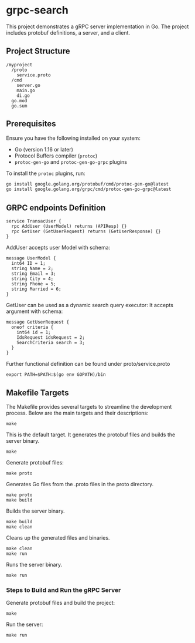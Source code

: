 # grpc-search

This project demonstrates a gRPC server implementation in Go. The project includes protobuf definitions, a server, and a client.

## Project Structure

```
/myproject
  /proto
    service.proto
  /cmd
    server.go
    main.go
    di.go
  go.mod
  go.sum
```

## Prerequisites

Ensure you have the following installed on your system:
- Go (version 1.16 or later)
- Protocol Buffers compiler (`protoc`)
- `protoc-gen-go` and `protoc-gen-go-grpc` plugins

To install the `protoc` plugins, run:
```sh
go install google.golang.org/protobuf/cmd/protoc-gen-go@latest
go install google.golang.org/grpc/cmd/protoc-gen-go-grpc@latest
```

## GRPC endpoints Definition
```
service TransacUser {
  rpc AddUser (UserModel) returns (APIResp) {}
  rpc GetUser (GetUserRequest) returns (GetUserResponse) {}
}
```

AddUser accepts user Model with schema: 
```
message UserModel {
  int64 ID = 1;
  string Name = 2;
  string Email = 3;
  string City = 4;
  string Phone = 5;
  string Married = 6;
}
```

GetUser can be used as a dynamic search query executor: 
It accepts argument with schema: 
```
message GetUserRequest {
  oneof criteria {
    int64 id = 1;
    IdsRequest idsRequest = 2;
    SearchCriteria search = 3;
  } 
}
```

Further functional definition can be found under proto/service.proto

```
export PATH=$PATH:$(go env GOPATH)/bin
```
## Makefile Targets

The Makefile provides several targets to streamline the development process. Below are the main targets and their descriptions:
```
make
```
This is the default target. It generates the protobuf files and builds the server binary.

```
make
```
Generate protobuf files:
```
make proto
```
Generates Go files from the .proto files in the proto directory.

```
make proto
make build
```
Builds the server binary.

```
make build
make clean
```
Cleans up the generated files and binaries.

```
make clean
make run
```
Runs the server binary.

```
make run
```

### Steps to Build and Run the gRPC Server
Generate protobuf files and build the project:

```
make
```
Run the server:
```
make run
```
